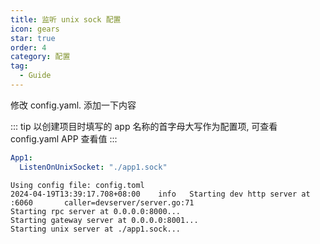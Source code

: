 ```yaml
---
title: 监听 unix sock 配置
icon: gears
star: true
order: 4
category: 配置
tag:
  - Guide
---
```


修改 config.yaml. 添加一下内容

::: tip 以创建项目时填写的 app 名称的首字母大写作为配置项, 可查看 config.yaml APP 查看值
:::

```yaml
App1:
  ListenOnUnixSocket: "./app1.sock"
```

```shell
Using config file: config.toml
2024-04-19T13:39:17.708+08:00    info   Starting dev http server at :6060       caller=devserver/server.go:71
Starting rpc server at 0.0.0.0:8000...
Starting gateway server at 0.0.0.0:8001...
Starting unix server at ./app1.sock...

```